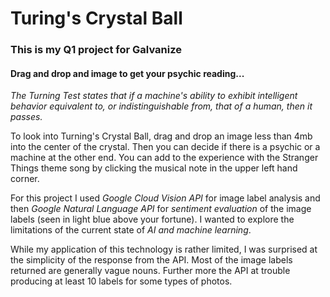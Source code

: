 # Turing's Crystal Ball

### This is my Q1 project for Galvanize
#### Drag and drop and image to get your psychic reading...



*The Turning Test states that if a machine's ability to exhibit intelligent behavior equivalent to, or indistinguishable from, that of a human, then it passes.*

To look into Turning's Crystal Ball, drag and drop an image less than 4mb into the center of the crystal. Then you can decide if there is a psychic or a machine at the other end. You can add to the experience with the Stranger Things theme song by clicking the musical note in the upper left hand corner.

For this project I used *Google Cloud Vision API* for image label analysis and then *Google Natural Language API* for *sentiment evaluation* of the image labels (seen in light blue above your fortune). I wanted to explore the limitations of the current state of *AI and machine learning*.

While my application of this technology is rather limited, I was surprised at the simplicity of the response from the API. Most of the image labels returned are generally vague nouns. Further more the API at trouble producing at least 10 labels for some types of photos.
